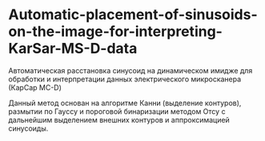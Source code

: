 # Automatic-placement-of-sinusoids-on-the-image-for-interpreting-KarSar-MS-D-data
Автоматическая расстановка синусоид на динамическом имидже для обработки и интерпретации данных электрического микросканера  (КарСар МС-D)

Данный метод основан на алгоритме Канни (выделение контуров), размытии по Гауссу и пороговой бинаризации методом Отсу с дальнейшим выделением внешних контуров и аппроксимацией синусоиды.
